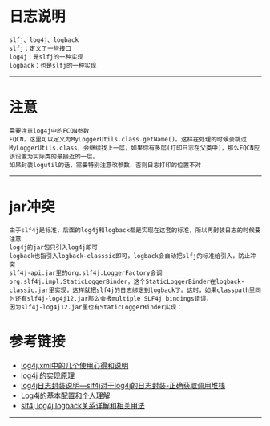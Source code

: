 # 日志说明
    slfj、log4j、logback
    slfj：定义了一些接口
    log4j：是slfj的一种实现
    logback：也是slfj的一种实现
---
# 注意
    需要注意log4j中的FCQN参数
    FQCN，这里可以定义为MyLoggerUtils.class.getName()。这样在处理的时候会跳过MyLoggerUtils.class，会继续找上一层，如果你有多层(打印日志在父类中)，那么FQCN应该设置为实际类的最接近的一层。
    如果封装logutil的话，需要特别注意改参数，否则日志打印的位置不对
---
# jar冲突
    由于slf4j是标准，后面的log4j和logback都是实现在这套的标准，所以再封装日志的时候要注意
    log4j的jar包只引入log4j即可
    logback也指引入logback-classsic即可，logback会自动把slfj的标准给引入，防止冲突
    slf4j-api.jar里的org.slf4j.LoggerFactory会调org.slf4j.impl.StaticLoggerBinder，这个StaticLoggerBinder在logback-classic.jar里实现，这样就把slf4j的日志绑定到logback了。这时，如果classpath里同时还有slf4j-log4j12.jar那么会报multiple SLF4j bindings错误，
    因为slf4j-log4j12.jar里也有StaticLoggerBinder实现：
# 参考链接
   * [log4j.xml中的几个使用心得和说明](http://blog.sina.com.cn/s/blog_8f99a1640102v3eo.html)
   * [log4j 的实现原理](http://blog.sina.com.cn/s/blog_6cb15f8f0100ud0n.html)
   * [log4j日志封装说明—slf4j对于log4j的日志封装-正确获取调用堆栈](http://www.coderli.com/log4j-slf4j-logger-linenumber/)
   * [Log4j的基本配置和个人理解](blog.csdn.net/beyond667/article/details/8847318)
   * [slf4j log4j logback关系详解和相关用法](http://www.cnblogs.com/Sinte-Beuve/p/5758971.html)

---